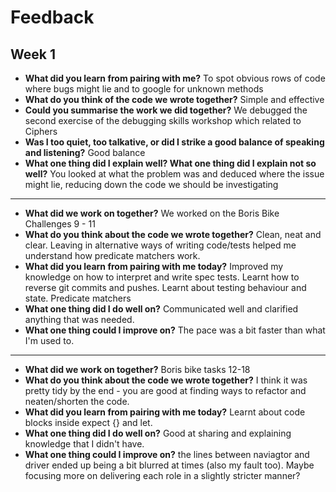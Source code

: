 # Feedback

## Week 1

* **What did you learn from pairing with me?**
To spot obvious rows of code where bugs might lie and to google for unknown methods
* **What do you think of the code we wrote together?**
Simple and effective
* **Could you summarise the work we did together?**
We debugged the second exercise of the debugging skills workshop which related to Ciphers
* **Was I too quiet, too talkative, or did I strike a good balance of speaking and listening?**
Good balance
* **What one thing did I explain well? What one thing did I explain not so well?**
You looked at what the problem was and deduced where the issue might lie, reducing down the code we should be investigating

---------------------------------------

* **What did we work on together?**
We worked on the Boris Bike Challenges 9 - 11
* **What do you think about the code we wrote together?**
Clean, neat and clear. Leaving in alternative ways of writing code/tests helped me understand how predicate matchers work.
* **What did you learn from pairing with me today?**
Improved my knowledge on how to interpret and write spec tests.
Learnt how to reverse git commits and pushes.
Learnt about testing behaviour and state.
Predicate matchers
* **What one thing did I do well on?**
Communicated well and clarified anything that was needed.
* **What one thing could I improve on?**
The pace was a bit faster than what I'm used to.

------------------------------------

* **What did we work on together?**
Boris bike tasks 12-18
* **What do you think about the code we wrote together?**
I think it was pretty tidy by the end - you are good at finding ways to refactor and neaten/shorten the code.
* **What did you learn from pairing with me today?**
Learnt about code blocks inside expect {} and let.
* **What one thing did I do well on?**
Good at sharing and explaining knowledge that I didn't have.
* **What one thing could I improve on?**
the lines between naviagtor and driver ended up being a bit blurred at times (also my fault too). Maybe focusing more on delivering each role in a slightly stricter manner?